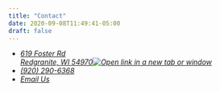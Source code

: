 ```yaml
---
title: "Contact"
date: 2020-09-08T11:49:41-05:00
draft: false
---
```

<address>

* <a href="https://www.google.com/maps/dir//Growing+Green+Tree+Care+%26+Landscaping,+619+Foster+Rd,+Redgranite,+WI+54970/" target="_blank" rel="noopener">
  619 Foster Rd<br>
  Redgranite, WI 54970<img src="/icons/pop_out.svg" alt="Open link in a new tab or window" class="pop_out"></a>
* <a href="tel:+19202906368">(920) 290-6368</a>
* <a href="/email/">Email Us</a>

</address>
